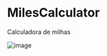 # MilesCalculator
Calculadora de milhas

![image](https://github.com/thiagovaleBR/MilesCalculator/assets/58333255/6fc18c49-03d4-469e-9463-c8efd0bbf90b)
